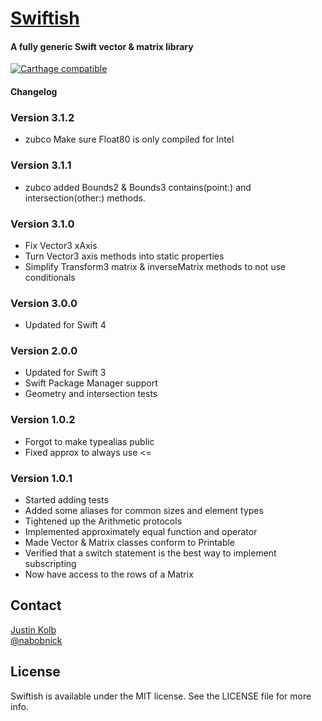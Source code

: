 # [Swiftish](https://github.com/jkolb/Swiftish)

#### A fully generic Swift vector & matrix library
[![Carthage compatible](https://img.shields.io/badge/Carthage-compatible-4BC51D.svg?style=flat)](https://github.com/Carthage/Carthage)
#### Changelog

### Version 3.1.2
* zubco Make sure Float80 is only compiled for Intel

### Version 3.1.1
* zubco added Bounds2 & Bounds3 contains(point:) and intersection(other:) methods.

### Version 3.1.0
* Fix Vector3 xAxis
* Turn Vector3 axis methods into static properties
* Simplify Transform3 matrix & inverseMatrix methods to not use conditionals

### Version 3.0.0
* Updated for Swift 4

### Version 2.0.0
* Updated for Swift 3
* Swift Package Manager support
* Geometry and intersection tests

### Version 1.0.2
* Forgot to make typealias public
* Fixed approx to always use <=

### Version 1.0.1
* Started adding tests
* Added some aliases for common sizes and element types
* Tightened up the Arithmetic protocols
* Implemented approximately equal function and operator
* Made Vector & Matrix classes conform to Printable
* Verified that a switch statement is the best way to implement subscripting
* Now have access to the rows of a Matrix

## Contact

[Justin Kolb](mailto:justin.kolb@franticapparatus.net)  
[@nabobnick](https://twitter.com/nabobnick)

## License

Swiftish is available under the MIT license. See the LICENSE file for more info.
